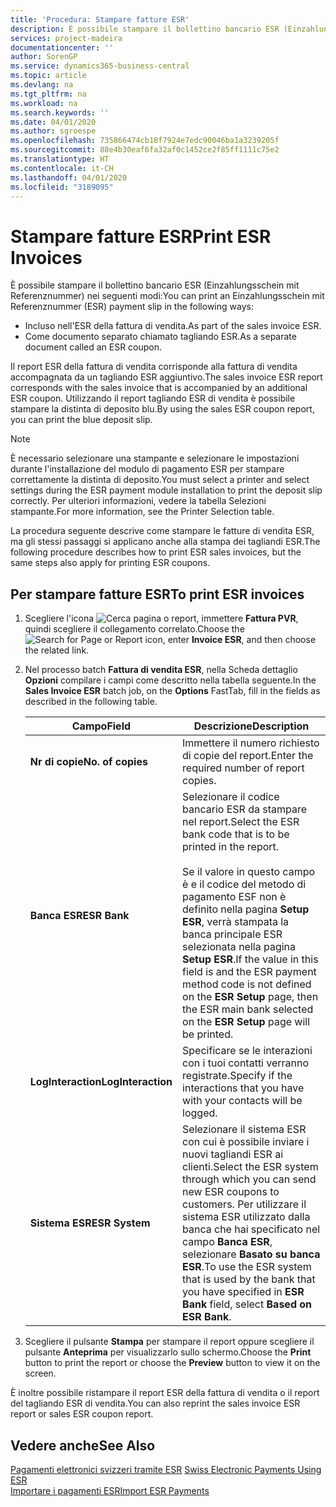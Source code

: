 ```yaml
---
title: 'Procedura: Stampare fatture ESR'
description: È possibile stampare il bollettino bancario ESR (Einzahlungsschein mit Referenznummer) in diversi modi.
services: project-madeira
documentationcenter: ''
author: SorenGP
ms.service: dynamics365-business-central
ms.topic: article
ms.devlang: na
ms.tgt_pltfrm: na
ms.workload: na
ms.search.keywords: ''
ms.date: 04/01/2020
ms.author: sgroespe
ms.openlocfilehash: 735866474cb18f7924e7edc90046ba1a3239205f
ms.sourcegitcommit: 88e4b30eaf6fa32af0c1452ce2f85ff1111c75e2
ms.translationtype: HT
ms.contentlocale: it-CH
ms.lasthandoff: 04/01/2020
ms.locfileid: "3189095"
---
```

# <a name="print-esr-invoices"></a><span data-ttu-id="9751a-103">Stampare fatture ESR</span><span class="sxs-lookup"><span data-stu-id="9751a-103">Print ESR Invoices</span></span>
<span data-ttu-id="9751a-104">È possibile stampare il bollettino bancario ESR (Einzahlungsschein mit Referenznummer) nei seguenti modi:</span><span class="sxs-lookup"><span data-stu-id="9751a-104">You can print an Einzahlungsschein mit Referenznummer (ESR) payment slip in the following ways:</span></span>  

- <span data-ttu-id="9751a-105">Incluso nell'ESR della fattura di vendita.</span><span class="sxs-lookup"><span data-stu-id="9751a-105">As part of the sales invoice ESR.</span></span>  
- <span data-ttu-id="9751a-106">Come documento separato chiamato tagliando ESR.</span><span class="sxs-lookup"><span data-stu-id="9751a-106">As a separate document called an ESR coupon.</span></span>  

<span data-ttu-id="9751a-107">Il report ESR della fattura di vendita corrisponde alla fattura di vendita accompagnata da un tagliando ESR aggiuntivo.</span><span class="sxs-lookup"><span data-stu-id="9751a-107">The sales invoice ESR report corresponds with the sales invoice that is accompanied by an additional ESR coupon.</span></span> <span data-ttu-id="9751a-108">Utilizzando il report tagliando ESR di vendita è possibile stampare la distinta di deposito blu.</span><span class="sxs-lookup"><span data-stu-id="9751a-108">By using the sales ESR coupon report, you can print the blue deposit slip.</span></span>  

> [!NOTE]  
>  <span data-ttu-id="9751a-109">È necessario selezionare una stampante e selezionare le impostazioni durante l'installazione del modulo di pagamento ESR per stampare correttamente la distinta di deposito.</span><span class="sxs-lookup"><span data-stu-id="9751a-109">You must select a printer and select settings during the ESR payment module installation to print the deposit slip correctly.</span></span> <span data-ttu-id="9751a-110">Per ulteriori informazioni, vedere la tabella Selezioni stampante.</span><span class="sxs-lookup"><span data-stu-id="9751a-110">For more information, see the Printer Selection table.</span></span>  

<span data-ttu-id="9751a-111">La procedura seguente descrive come stampare le fatture di vendita ESR, ma gli stessi passaggi si applicano anche alla stampa dei tagliandi ESR.</span><span class="sxs-lookup"><span data-stu-id="9751a-111">The following procedure describes how to print ESR sales invoices, but the same steps also apply for printing ESR coupons.</span></span>  

## <a name="to-print-esr-invoices"></a><span data-ttu-id="9751a-112">Per stampare fatture ESR</span><span class="sxs-lookup"><span data-stu-id="9751a-112">To print ESR invoices</span></span>  

1.  <span data-ttu-id="9751a-113">Scegliere l'icona ![Cerca pagina o report](../../media/ui-search/search_small.png "Icona della funzionalità Cerca pagina o report"), immettere **Fattura PVR**, quindi scegliere il collegamento correlato.</span><span class="sxs-lookup"><span data-stu-id="9751a-113">Choose the ![Search for Page or Report](../../media/ui-search/search_small.png "Search for Page or Report icon") icon, enter **Invoice ESR**, and then choose the related link.</span></span>  
2.  <span data-ttu-id="9751a-114">Nel processo batch **Fattura di vendita ESR**, nella Scheda dettaglio **Opzioni** compilare i campi come descritto nella tabella seguente.</span><span class="sxs-lookup"><span data-stu-id="9751a-114">In the **Sales Invoice ESR** batch job, on the **Options** FastTab, fill in the fields as described in the following table.</span></span>  

    |<span data-ttu-id="9751a-115">Campo</span><span class="sxs-lookup"><span data-stu-id="9751a-115">Field</span></span>|<span data-ttu-id="9751a-116">Descrizione</span><span class="sxs-lookup"><span data-stu-id="9751a-116">Description</span></span>|  
    |---------------------------------|---------------------------------------|  
    |<span data-ttu-id="9751a-117">**Nr di copie**</span><span class="sxs-lookup"><span data-stu-id="9751a-117">**No. of copies**</span></span>|<span data-ttu-id="9751a-118">Immettere il numero richiesto di copie del report.</span><span class="sxs-lookup"><span data-stu-id="9751a-118">Enter the required number of report copies.</span></span>|  
    |<span data-ttu-id="9751a-119">**Banca ESR**</span><span class="sxs-lookup"><span data-stu-id="9751a-119">**ESR Bank**</span></span>|<span data-ttu-id="9751a-120">Selezionare il codice bancario ESR da stampare nel report.</span><span class="sxs-lookup"><span data-stu-id="9751a-120">Select the ESR bank code that is to be printed in the report.</span></span><br /><br /> <span data-ttu-id="9751a-121">Se il valore in questo campo è <Blank> e il codice del metodo di pagamento ESF non è definito nella pagina **Setup ESR**, verrà stampata la banca principale ESR selezionata nella pagina **Setup ESR**.</span><span class="sxs-lookup"><span data-stu-id="9751a-121">If the value in this field is <Blank> and the ESR payment method code is not defined on the **ESR Setup** page, then the ESR main bank selected on the **ESR Setup** page will be printed.</span></span>|  
    |<span data-ttu-id="9751a-122">**LogInteraction**</span><span class="sxs-lookup"><span data-stu-id="9751a-122">**LogInteraction**</span></span>|<span data-ttu-id="9751a-123">Specificare se le interazioni con i tuoi contatti verranno registrate.</span><span class="sxs-lookup"><span data-stu-id="9751a-123">Specify if the interactions that you have with your contacts will be logged.</span></span>|  
    |<span data-ttu-id="9751a-124">**Sistema ESR**</span><span class="sxs-lookup"><span data-stu-id="9751a-124">**ESR System**</span></span>|<span data-ttu-id="9751a-125">Selezionare il sistema ESR con cui è possibile inviare i nuovi tagliandi ESR ai clienti.</span><span class="sxs-lookup"><span data-stu-id="9751a-125">Select the ESR system through which you can send new ESR coupons to customers.</span></span> <span data-ttu-id="9751a-126">Per utilizzare il sistema ESR utilizzato dalla banca che hai specificato nel campo **Banca ESR**, selezionare **Basato su banca ESR**.</span><span class="sxs-lookup"><span data-stu-id="9751a-126">To use the ESR system that is used by the bank that you have specified in **ESR Bank** field, select **Based on ESR Bank**.</span></span>|  

3.  <span data-ttu-id="9751a-127">Scegliere il pulsante **Stampa** per stampare il report oppure scegliere il pulsante **Anteprima** per visualizzarlo sullo schermo.</span><span class="sxs-lookup"><span data-stu-id="9751a-127">Choose the **Print** button to print the report or choose the **Preview** button to view it on the screen.</span></span>  

<span data-ttu-id="9751a-128">È inoltre possibile ristampare il report ESR della fattura di vendita o il report del tagliando ESR di vendita.</span><span class="sxs-lookup"><span data-stu-id="9751a-128">You can also reprint the sales invoice ESR report or sales ESR coupon report.</span></span>  

## <a name="see-also"></a><span data-ttu-id="9751a-129">Vedere anche</span><span class="sxs-lookup"><span data-stu-id="9751a-129">See Also</span></span>  
 <span data-ttu-id="9751a-130">[Pagamenti elettronici svizzeri tramite ESR](swiss-electronic-payments-using-esr.md) </span><span class="sxs-lookup"><span data-stu-id="9751a-130">[Swiss Electronic Payments Using ESR](swiss-electronic-payments-using-esr.md) </span></span>  
 [<span data-ttu-id="9751a-131">Importare i pagamenti ESR</span><span class="sxs-lookup"><span data-stu-id="9751a-131">Import ESR Payments</span></span>](how-to-import-esr-payments.md)
